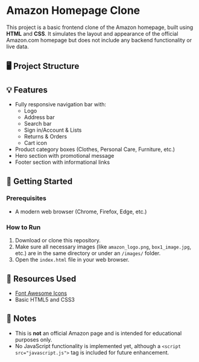 # Amazon Homepage Clone

This project is a basic frontend clone of the Amazon homepage, built using **HTML** and **CSS**. It simulates the layout and appearance of the official Amazon.com homepage but does not include any backend functionality or live data.

## 🖥️ Project Structure



## 💡 Features


- Fully responsive navigation bar with:
  - Logo
  - Address bar
  - Search bar
  - Sign in/Account & Lists
  - Returns & Orders
  - Cart icon
- Product category boxes (Clothes, Personal Care, Furniture, etc.)
- Hero section with promotional message
- Footer section with informational links


## 🚀 Getting Started

### Prerequisites

- A modern web browser (Chrome, Firefox, Edge, etc.)

### How to Run

1. Download or clone this repository.
2. Make sure all necessary images (like `amazon_logo.png`, `box1_image.jpg`, etc.) are in the same directory or under an `/images/` folder.
3. Open the `index.html` file in your web browser.

## 📁 Resources Used

- [Font Awesome Icons](https://fontawesome.com/)
- Basic HTML5 and CSS3

## 📌 Notes

- This is **not** an official Amazon page and is intended for educational purposes only.
- No JavaScript functionality is implemented yet, although a `<script src="javascript.js">` tag is included for future enhancement.

